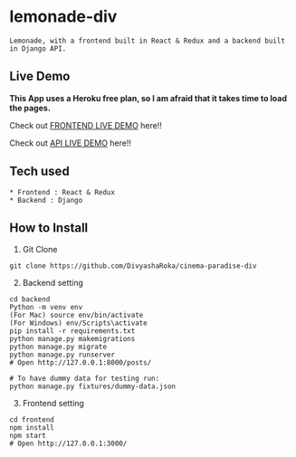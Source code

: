 # lemonade-div


```
Lemonade, with a frontend built in React & Redux and a backend built in Django API.
```

## Live Demo

**This App uses a Heroku free plan, so I am afraid that it takes time to load the pages.**

Check out [FRONTEND LIVE DEMO](https://lemonade-front.divyasharoka.repl.co/) here!!

Check out [API LIVE DEMO]() here!!

## Tech used

```
* Frontend : React & Redux
* Backend : Django
```

## How to Install

1. Git Clone

```
git clone https://github.com/DivyashaRoka/cinema-paradise-div
```

2. Backend setting

```
cd backend
Python -m venv env
(For Mac) source env/bin/activate
(For Windows) env/Scripts\activate
pip install -r requirements.txt
python manage.py makemigrations
python manage.py migrate
python manage.py runserver
# Open http://127.0.0.1:8000/posts/

# To have dummy data for testing run:
python manage.py fixtures/dummy-data.json
```

3. Frontend setting

```
cd frontend
npm install
npm start
# Open http://127.0.0.1:3000/
```
